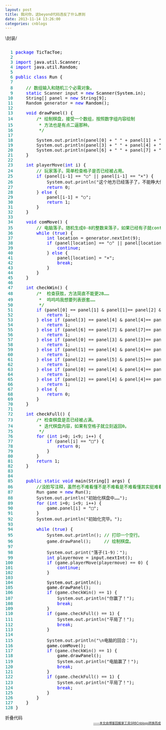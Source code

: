 ```yaml
---
layout: post
title: 我问你，这beyond代码违反了什么原则
date: 2013-11-14 13:26:00
categories: cnblogs
---
```


<p>\封装/</p>
<div class="cnblogs_code" onclick="cnblogs_code_show('55a41ece-391e-4de8-a8c1-c6b3a5483dd5')"><img id="code_img_closed_55a41ece-391e-4de8-a8c1-c6b3a5483dd5" class="code_img_closed" src="http://images.cnblogs.com/OutliningIndicators/ContractedBlock.gif" alt="" /><img id="code_img_opened_55a41ece-391e-4de8-a8c1-c6b3a5483dd5" class="code_img_opened" style="display: none;" onclick="cnblogs_code_hide('55a41ece-391e-4de8-a8c1-c6b3a5483dd5',event)" src="http://images.cnblogs.com/OutliningIndicators/ExpandedBlockStart.gif" alt="" />
<div id="cnblogs_code_open_55a41ece-391e-4de8-a8c1-c6b3a5483dd5" class="cnblogs_code_hide">
<pre><span style="color: #008080;">  1</span> <span style="color: #0000ff;">package</span><span style="color: #000000;"> TicTacToe;
</span><span style="color: #008080;">  2</span> 
<span style="color: #008080;">  3</span> <span style="color: #0000ff;">import</span><span style="color: #000000;"> java.util.Scanner;
</span><span style="color: #008080;">  4</span> <span style="color: #0000ff;">import</span><span style="color: #000000;"> java.util.Random;
</span><span style="color: #008080;">  5</span> 
<span style="color: #008080;">  6</span> <span style="color: #0000ff;">public</span> <span style="color: #0000ff;">class</span><span style="color: #000000;"> Run {
</span><span style="color: #008080;">  7</span>     
<span style="color: #008080;">  8</span>     <span style="color: #008000;">//</span><span style="color: #008000;"> 数组输入和随机三个必需对象。</span>
<span style="color: #008080;">  9</span>     <span style="color: #0000ff;">static</span> Scanner input = <span style="color: #0000ff;">new</span><span style="color: #000000;"> Scanner(System.in);
</span><span style="color: #008080;"> 10</span>     String[] panel = <span style="color: #0000ff;">new</span> String[9<span style="color: #000000;">];
</span><span style="color: #008080;"> 11</span>     Random generator = <span style="color: #0000ff;">new</span><span style="color: #000000;"> Random();
</span><span style="color: #008080;"> 12</span>     
<span style="color: #008080;"> 13</span>     <span style="color: #0000ff;">void</span><span style="color: #000000;"> drawPanel() {
</span><span style="color: #008080;"> 14</span>         <span style="color: #008000;">/*</span><span style="color: #008000;"> 绘制棋盘，接受一个数组，按照数字组内容绘制
</span><span style="color: #008080;"> 15</span> <span style="color: #008000;">         * 方法也是有点二逼那种。
</span><span style="color: #008080;"> 16</span>          <span style="color: #008000;">*/</span>
<span style="color: #008080;"> 17</span>         
<span style="color: #008080;"> 18</span>         System.out.println(panel[0] + " " + panel[1] + " " + panel[2<span style="color: #000000;">]);
</span><span style="color: #008080;"> 19</span>         System.out.println(panel[3] + " " + panel[4] + " " + panel[5<span style="color: #000000;">]);
</span><span style="color: #008080;"> 20</span>         System.out.println(panel[6] + " " + panel[7] + " " + panel[8<span style="color: #000000;">]);
</span><span style="color: #008080;"> 21</span> <span style="color: #000000;">    }
</span><span style="color: #008080;"> 22</span>     
<span style="color: #008080;"> 23</span>     <span style="color: #0000ff;">int</span> playerMove(<span style="color: #0000ff;">int</span><span style="color: #000000;"> i) {
</span><span style="color: #008080;"> 24</span>         <span style="color: #008000;">//</span><span style="color: #008000;"> 玩家落子。简单检查格子是否已经被占用。</span>
<span style="color: #008080;"> 25</span>         <span style="color: #0000ff;">if</span> (panel[i-1] == "○" || panel[i-1] == "&times;"<span style="color: #000000;">) {
</span><span style="color: #008080;"> 26</span>             System.out.println("这个地方已经落子了，不能睁大你的狗眼仔细看看么？"<span style="color: #000000;">);
</span><span style="color: #008080;"> 27</span>             <span style="color: #0000ff;">return</span> 0<span style="color: #000000;">;
</span><span style="color: #008080;"> 28</span>         } <span style="color: #0000ff;">else</span><span style="color: #000000;"> {
</span><span style="color: #008080;"> 29</span>             panel[i-1] = "○"<span style="color: #000000;">;
</span><span style="color: #008080;"> 30</span>             <span style="color: #0000ff;">return</span> 1<span style="color: #000000;">;
</span><span style="color: #008080;"> 31</span> <span style="color: #000000;">        }
</span><span style="color: #008080;"> 32</span> <span style="color: #000000;">    }
</span><span style="color: #008080;"> 33</span>     
<span style="color: #008080;"> 34</span>     <span style="color: #0000ff;">void</span><span style="color: #000000;"> comMove() {
</span><span style="color: #008080;"> 35</span>         <span style="color: #008000;">//</span><span style="color: #008000;"> 电脑落子。随机生成0-8的整数来落子，如果已经有子就continue掉重新生成随机数。</span>
<span style="color: #008080;"> 36</span>         <span style="color: #0000ff;">while</span> (<span style="color: #0000ff;">true</span><span style="color: #000000;">) {
</span><span style="color: #008080;"> 37</span>             <span style="color: #0000ff;">int</span> location = generator.nextInt(9<span style="color: #000000;">);
</span><span style="color: #008080;"> 38</span>             <span style="color: #0000ff;">if</span> (panel[location] == "○" || panel[location] == "&times;"<span style="color: #000000;">) {
</span><span style="color: #008080;"> 39</span>                 <span style="color: #0000ff;">continue</span><span style="color: #000000;">;
</span><span style="color: #008080;"> 40</span>             } <span style="color: #0000ff;">else</span><span style="color: #000000;"> {
</span><span style="color: #008080;"> 41</span>                 panel[location] = "&times;"<span style="color: #000000;">;
</span><span style="color: #008080;"> 42</span>                 <span style="color: #0000ff;">break</span><span style="color: #000000;">;
</span><span style="color: #008080;"> 43</span> <span style="color: #000000;">            }
</span><span style="color: #008080;"> 44</span> <span style="color: #000000;">        }
</span><span style="color: #008080;"> 45</span> <span style="color: #000000;">    }
</span><span style="color: #008080;"> 46</span>     
<span style="color: #008080;"> 47</span>     <span style="color: #0000ff;">int</span><span style="color: #000000;"> checkWin() {
</span><span style="color: #008080;"> 48</span>         <span style="color: #008000;">/*</span><span style="color: #008000;">  检查获胜，方法简直不能更2B&hellip;&hellip;
</span><span style="color: #008080;"> 49</span> <span style="color: #008000;">         *  呜呜呜我想要列表嵌套&hellip;&hellip;
</span><span style="color: #008080;"> 50</span>          <span style="color: #008000;">*/</span>
<span style="color: #008080;"> 51</span>         <span style="color: #0000ff;">if</span> (panel[0] == panel[1] &amp; panel[1]== panel[2] &amp; panel[0] != "□"<span style="color: #000000;">) {
</span><span style="color: #008080;"> 52</span>             <span style="color: #0000ff;">return</span> 1<span style="color: #000000;">;
</span><span style="color: #008080;"> 53</span>         } <span style="color: #0000ff;">else</span> <span style="color: #0000ff;">if</span> (panel[3] == panel[4] &amp; panel[4]== panel[5] &amp; panel[3] != "□"<span style="color: #000000;">) {
</span><span style="color: #008080;"> 54</span>             <span style="color: #0000ff;">return</span> 1<span style="color: #000000;">;
</span><span style="color: #008080;"> 55</span>         } <span style="color: #0000ff;">else</span> <span style="color: #0000ff;">if</span> (panel[6] == panel[7] &amp; panel[7]== panel[8] &amp; panel[6] != "□"<span style="color: #000000;">) {
</span><span style="color: #008080;"> 56</span>             <span style="color: #0000ff;">return</span> 1<span style="color: #000000;">;
</span><span style="color: #008080;"> 57</span>         } <span style="color: #0000ff;">else</span> <span style="color: #0000ff;">if</span> (panel[0] == panel[3] &amp; panel[3]== panel[6] &amp; panel[0] != "□"<span style="color: #000000;">) {
</span><span style="color: #008080;"> 58</span>             <span style="color: #0000ff;">return</span> 1<span style="color: #000000;">;
</span><span style="color: #008080;"> 59</span>         } <span style="color: #0000ff;">else</span> <span style="color: #0000ff;">if</span> (panel[1] == panel[4] &amp; panel[4]== panel[7] &amp; panel[1] != "□"<span style="color: #000000;">) {
</span><span style="color: #008080;"> 60</span>             <span style="color: #0000ff;">return</span> 1<span style="color: #000000;">;
</span><span style="color: #008080;"> 61</span>         } <span style="color: #0000ff;">else</span> <span style="color: #0000ff;">if</span> (panel[2] == panel[5] &amp; panel[5]== panel[8] &amp; panel[2] != "□"<span style="color: #000000;">) {
</span><span style="color: #008080;"> 62</span>             <span style="color: #0000ff;">return</span> 1<span style="color: #000000;">;
</span><span style="color: #008080;"> 63</span>         } <span style="color: #0000ff;">else</span> <span style="color: #0000ff;">if</span> (panel[0] == panel[4] &amp; panel[4]== panel[8] &amp; panel[0] != "□"<span style="color: #000000;">) {
</span><span style="color: #008080;"> 64</span>             <span style="color: #0000ff;">return</span> 1<span style="color: #000000;">;
</span><span style="color: #008080;"> 65</span>         } <span style="color: #0000ff;">else</span> <span style="color: #0000ff;">if</span> (panel[2] == panel[4] &amp; panel[4]== panel[6] &amp; panel[2] != "□"<span style="color: #000000;">) {
</span><span style="color: #008080;"> 66</span>             <span style="color: #0000ff;">return</span> 1<span style="color: #000000;">;
</span><span style="color: #008080;"> 67</span>         } <span style="color: #0000ff;">else</span><span style="color: #000000;"> {
</span><span style="color: #008080;"> 68</span>             <span style="color: #0000ff;">return</span> 0<span style="color: #000000;">;
</span><span style="color: #008080;"> 69</span> <span style="color: #000000;">        }
</span><span style="color: #008080;"> 70</span> <span style="color: #000000;">    }
</span><span style="color: #008080;"> 71</span>     
<span style="color: #008080;"> 72</span>     <span style="color: #0000ff;">int</span><span style="color: #000000;"> checkFull() {
</span><span style="color: #008080;"> 73</span>         <span style="color: #008000;">/*</span><span style="color: #008000;"> 检查棋盘是否已经被占满。
</span><span style="color: #008080;"> 74</span> <span style="color: #008000;">         * 迭代棋盘内容，如果有空格子就立刻返回0。
</span><span style="color: #008080;"> 75</span>          <span style="color: #008000;">*/</span>
<span style="color: #008080;"> 76</span>         <span style="color: #0000ff;">for</span> (<span style="color: #0000ff;">int</span> i=0; i&lt;9; i++<span style="color: #000000;">) {
</span><span style="color: #008080;"> 77</span>             <span style="color: #0000ff;">if</span> (panel[i] == "□"<span style="color: #000000;">) {
</span><span style="color: #008080;"> 78</span>                 <span style="color: #0000ff;">return</span> 0<span style="color: #000000;">;
</span><span style="color: #008080;"> 79</span> <span style="color: #000000;">            }
</span><span style="color: #008080;"> 80</span> <span style="color: #000000;">        }
</span><span style="color: #008080;"> 81</span>         <span style="color: #0000ff;">return</span> 1<span style="color: #000000;">;
</span><span style="color: #008080;"> 82</span> <span style="color: #000000;">    }
</span><span style="color: #008080;"> 83</span>     
<span style="color: #008080;"> 84</span>     
<span style="color: #008080;"> 85</span>     <span style="color: #0000ff;">public</span> <span style="color: #0000ff;">static</span> <span style="color: #0000ff;">void</span><span style="color: #000000;"> main(String[] args) {
</span><span style="color: #008080;"> 86</span>         <span style="color: #008000;">//</span><span style="color: #008000;">没脸写注释，虽然也不难看懂不是不难看是不难看懂其实挺难看的。</span>
<span style="color: #008080;"> 87</span>         Run game = <span style="color: #0000ff;">new</span><span style="color: #000000;"> Run();
</span><span style="color: #008080;"> 88</span>         System.out.println("初始化棋盘中&hellip;&hellip;"<span style="color: #000000;">);
</span><span style="color: #008080;"> 89</span>         <span style="color: #0000ff;">for</span> (<span style="color: #0000ff;">int</span> i=0; i&lt;9; i++<span style="color: #000000;">) {
</span><span style="color: #008080;"> 90</span>             game.panel[i] = "□"<span style="color: #000000;">;
</span><span style="color: #008080;"> 91</span> <span style="color: #000000;">        }
</span><span style="color: #008080;"> 92</span>         System.out.println("初始化完毕。"<span style="color: #000000;">);
</span><span style="color: #008080;"> 93</span>         
<span style="color: #008080;"> 94</span>         <span style="color: #0000ff;">while</span> (<span style="color: #0000ff;">true</span><span style="color: #000000;">) {
</span><span style="color: #008080;"> 95</span>             System.out.println(); <span style="color: #008000;">//</span><span style="color: #008000;"> 打印一个空行。</span>
<span style="color: #008080;"> 96</span>             game.drawPanel();     <span style="color: #008000;">//</span><span style="color: #008000;"> 绘制棋盘。</span>
<span style="color: #008080;"> 97</span>             
<span style="color: #008080;"> 98</span>             System.out.print("落子(1-9)："<span style="color: #000000;">);
</span><span style="color: #008080;"> 99</span>             <span style="color: #0000ff;">int</span> playermove =<span style="color: #000000;"> input.nextInt();
</span><span style="color: #008080;">100</span>             <span style="color: #0000ff;">if</span> (game.playerMove(playermove) == 0<span style="color: #000000;">) {
</span><span style="color: #008080;">101</span>                 <span style="color: #0000ff;">continue</span><span style="color: #000000;">;
</span><span style="color: #008080;">102</span> <span style="color: #000000;">            }
</span><span style="color: #008080;">103</span>             
<span style="color: #008080;">104</span> <span style="color: #000000;">            System.out.println();
</span><span style="color: #008080;">105</span> <span style="color: #000000;">            game.drawPanel();
</span><span style="color: #008080;">106</span>             <span style="color: #0000ff;">if</span> (game.checkWin() == 1<span style="color: #000000;">) {
</span><span style="color: #008080;">107</span>                 System.out.println("你赢了！"<span style="color: #000000;">);
</span><span style="color: #008080;">108</span>                 <span style="color: #0000ff;">break</span><span style="color: #000000;">;
</span><span style="color: #008080;">109</span> <span style="color: #000000;">            }
</span><span style="color: #008080;">110</span>             <span style="color: #0000ff;">if</span> (game.checkFull() == 1<span style="color: #000000;">) {
</span><span style="color: #008080;">111</span>                 System.out.println("平局了！"<span style="color: #000000;">);
</span><span style="color: #008080;">112</span>                 <span style="color: #0000ff;">break</span><span style="color: #000000;">;
</span><span style="color: #008080;">113</span> <span style="color: #000000;">            }
</span><span style="color: #008080;">114</span>             
<span style="color: #008080;">115</span>             System.out.println("\n电脑的回合："<span style="color: #000000;">);
</span><span style="color: #008080;">116</span> <span style="color: #000000;">            game.comMove();
</span><span style="color: #008080;">117</span>             <span style="color: #0000ff;">if</span> (game.checkWin() == 1<span style="color: #000000;">) {
</span><span style="color: #008080;">118</span> <span style="color: #000000;">                game.drawPanel();
</span><span style="color: #008080;">119</span>                 System.out.println("电脑赢了！"<span style="color: #000000;">);
</span><span style="color: #008080;">120</span>                 <span style="color: #0000ff;">break</span><span style="color: #000000;">;
</span><span style="color: #008080;">121</span> <span style="color: #000000;">            }
</span><span style="color: #008080;">122</span>             <span style="color: #0000ff;">if</span> (game.checkFull() == 1<span style="color: #000000;">) {
</span><span style="color: #008080;">123</span>                 System.out.println("平局了！"<span style="color: #000000;">);
</span><span style="color: #008080;">124</span>                 <span style="color: #0000ff;">break</span><span style="color: #000000;">;
</span><span style="color: #008080;">125</span> <span style="color: #000000;">            }
</span><span style="color: #008080;">126</span> <span style="color: #000000;">        }
</span><span style="color: #008080;">127</span> <span style="color: #000000;">    }
</span><span style="color: #008080;">128</span> }</pre>
</div>
<span class="cnblogs_code_collapse">折叠代码</span></div>

<div align=right><a href="https://github.com/mlxy/SRBCnblogs"><font size=1>——本文由博客园搬家工具SRBCnblogs转换而成</font></a></div>
